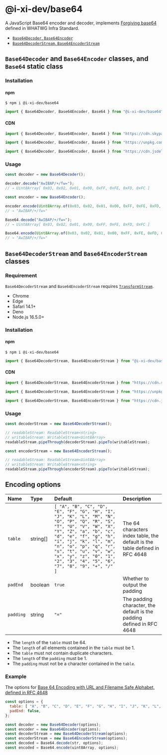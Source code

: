 # @i-xi-dev/base64

A JavaScript Base64 encoder and decoder, implements [Forgiving base64](https://infra.spec.whatwg.org/#forgiving-base64) defined in WHATWG Infra Standard.

- [`Base64Decoder`, `Base64Encoder`](#base64decoder-and-base64encoder-class)
- [`Base64DecoderStream`, `Base64EncoderStream`](#base64decoderstream-and-base64encoderstream-class)


## `Base64Decoder` and `Base64Encoder` classes, and `Base64` static class


### Installation

#### npm

```console
$ npm i @i-xi-dev/base64
```

```javascript
import { Base64Decoder, Base64Encoder, Base64 } from "@i-xi-dev/base64";
```

#### CDN

```javascript
import { Base64Decoder, Base64Encoder, Base64 } from "https://cdn.skypack.dev/@i-xi-dev/base64";
```

```javascript
import { Base64Decoder, Base64Encoder, Base64 } from "https://unpkg.com/@i-xi-dev/base64/dist/index.js";
```

```javascript
import { Base64Decoder, Base64Encoder, Base64 } from "https://cdn.jsdelivr.net/npm/@i-xi-dev/base64/dist/index.js";
```


### Usage

```javascript
const decoder = new Base64Decoder();

decoder.decode("AwIBAP/+/fw=");
// → Uint8Array[ 0x03, 0x02, 0x01, 0x00, 0xFF, 0xFE, 0xFD, 0xFC ]
```

```javascript
const encoder = new Base64Encoder();

encoder.encode(Uint8Array.of(0x03, 0x02, 0x01, 0x00, 0xFF, 0xFE, 0xFD, 0xFC));
// → "AwIBAP/+/fw="
```

```javascript
Base64.decode("AwIBAP/+/fw=");
// → Uint8Array[ 0x03, 0x02, 0x01, 0x00, 0xFF, 0xFE, 0xFD, 0xFC ]
```

```javascript
Base64.encode(Uint8Array.of(0x03, 0x02, 0x01, 0x00, 0xFF, 0xFE, 0xFD, 0xFC));
// → "AwIBAP/+/fw="
```


## `Base64DecoderStream` and `Base64EncoderStream` classes


### Requirement
`Base64DecoderStream` and `Base64EncoderStream` requires [`TransformStream`](https://developer.mozilla.org/en-US/docs/Web/API/TransformStream).

- Chrome
- Edge
- Safari 14.1+
- Deno
- Node.js 16.5.0+


### Installation

#### npm

```console
$ npm i @i-xi-dev/base64
```

```javascript
import { Base64DecoderStream, Base64EncoderStream } from "@i-xi-dev/base64/stream";
```

#### CDN

```javascript
import { Base64DecoderStream, Base64EncoderStream } from "https://cdn.skypack.dev/@i-xi-dev/base64/stream";
```

```javascript
import { Base64DecoderStream, Base64EncoderStream } from "https://unpkg.com/@i-xi-dev/base64/dist/stream/index.js";
```

```javascript
import { Base64DecoderStream, Base64EncoderStream } from "https://cdn.jsdelivr.net/npm/@i-xi-dev/base64/dist/stream/index.js";
```


### Usage

```javascript
const decoderStream = new Base64DecoderStream();

// readableStream: ReadableStream<string>
// writableStream: WritableStream<Uint8Array>
readableStream.pipeThrough(decoderStream).pipeTo(writableStream);
```

```javascript
const encoderStream = new Base64EncoderStream();

// readableStream: ReadableStream<Uint8Array>
// writableStream: WritableStream<string>
readableStream.pipeThrough(encoderStream).pipeTo(writableStream);
```


## Encoding options

| Name | Type | Default | Description |
| :--- | :--- | :--- | :--- |
| `table` | string[] | `[ "A", "B", "C", "D", "E", "F", "G", "H", "I", "J", "K", "L", "M", "N", "O", "P", "Q", "R", "S", "T", "U", "V", "W", "X", "Y", "Z", "a", "b", "c", "d", "e", "f", "g", "h", "i", "j", "k", "l", "m", "n", "o", "p", "q", "r", "s", "t", "u", "v", "w", "x", "y", "z", "0", "1", "2", "3", "4", "5", "6", "7", "8", "9", "+", "/" ]` | The 64 characters index table, the default is the table defined in RFC 4648 |
| `padEnd` | boolean | `true` | Whether to output the padding |
| `padding` | string | `"="` | The padding character, the default is the padding defined in RFC 4648 |

- The `length` of the `table` must be 64.
- The `length` of all elements contained in the `table` must be 1.
- The `table` must not contain duplicate characters.
- The `length` of the `padding` must be 1.
- The `padding` must not be a character contained in the `table`.

### Example

The options for [Base 64 Encoding with URL and Filename Safe Alphabet, defined in RFC 4648](https://datatracker.ietf.org/doc/html/rfc4648#section-5)
```javascript
const options = {
  table: [ "A", "B", "C", "D", "E", "F", "G", "H", "I", "J", "K", "L", "M", "N", "O", "P", "Q", "R", "S", "T", "U", "V", "W", "X", "Y", "Z", "a", "b", "c", "d", "e", "f", "g", "h", "i", "j", "k", "l", "m", "n", "o", "p", "q", "r", "s", "t", "u", "v", "w", "x", "y", "z", "0", "1", "2", "3", "4", "5", "6", "7", "8", "9", "-", "_" ],
  padEnd: false,
};

const decoder = new Base64Decoder(options);
const encoder = new Base64Encoder(options);
const decoderStream = new Base64DecoderStream(options);
const encoderStream = new Base64EncoderStream(options);
const decoded = Base64.decode(str, options);
const encoded = Base64.encode(uint8Array, options);
```
